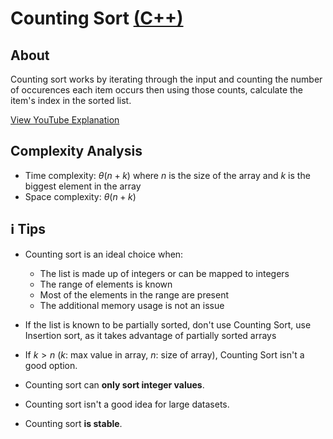# Counting Sort [(C++)](./counting-sort.cpp)

## About

Counting sort works by iterating through the input and counting the number of occurences each item occurs then using those counts, calculate the item's index in the sorted list.

[View YouTube Explanation](https://youtu.be/OKd534EWcdk)

## Complexity Analysis

-   Time complexity: $\theta(n + k)$ where $n$ is the size of the array and $k$ is the biggest element in the array
-   Space complexity: $\theta(n + k)$

## ℹ️ Tips

-   Counting sort is an ideal choice when:

    -   The list is made up of integers or can be mapped to integers
    -   The range of elements is known
    -   Most of the elements in the range are present
    -   The additional memory usage is not an issue

-   If the list is known to be partially sorted, don't use Counting Sort, use Insertion sort, as it takes advantage of partially sorted arrays

-   If $k > n$ ($k$: max value in array, $n$: size of array), Counting Sort isn't a good option.

- Counting sort can **only sort integer values**.

- Counting sort isn't a good idea for large datasets.

- Counting sort **is stable**.
